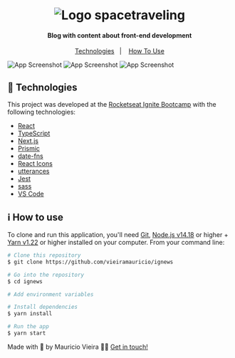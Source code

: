<h1 align="center">
    <img alt="Logo spacetraveling" src="https://res.cloudinary.com/dg5pzm35l/image/upload/v1643583947/spacetraveling-logo_k2jli6.jpg" />
    <br>

</h1>

<h4 align="center">
  Blog with content about front-end development
</h4>

<p align="center">
  <a href="#-technologies">Technologies</a>&nbsp;&nbsp;&nbsp;|&nbsp;&nbsp;&nbsp;
  <a href="#ℹ%EF%B8%8F-how-to-use">How To Use</a>
</p>

![App Screenshot](https://res.cloudinary.com/dg5pzm35l/image/upload/v1643583958/spacetraveling-screenshot-1_xehpzg.png)
![App Screenshot](https://res.cloudinary.com/dg5pzm35l/image/upload/v1643583958/spacetraveling-screenshot-2_w4bi4c.png)
![App Screenshot](https://res.cloudinary.com/dg5pzm35l/image/upload/v1643583958/spacetraveling-screenshot-3_swchln.png)


## 🚀 Technologies

This project was developed at the [Rocketseat Ignite Bootcamp](https://www.rocketseat.com.br/ignite) with the following technologies:

-  [React](https://reactjs.org/)
-  [TypeScript](https://www.typescriptlang.org/)
-  [Next.js](https://nextjs.org/)
-  [Prismic](https://prismic.io/)
-  [date-fns](https://date-fns.org/)
-  [React Icons](https://react-icons.github.io/react-icons/)
-  [utterances](https://utteranc.es/)
-  [Jest](https://jestjs.io/)
-  [sass](https://sass-lang.com/)
-  [VS Code](https://code.visualstudio.com/)

## ℹ️ How to use

To clone and run this application, you'll need [Git](https://git-scm.com), [Node.js v14.18](https://nodejs.org/en/) or higher + [Yarn v1.22](https://yarnpkg.com/) or higher installed on your computer. From your command line:

  ```bash
  # Clone this repository
  $ git clone https://github.com/vieiramauricio/ignews

  # Go into the repository
  $ cd ignews

  # Add environment variables

  # Install dependencies
  $ yarn install

  # Run the app
  $ yarn start
  ```

Made with 💛 by Mauricio Vieira 👋🏼 [Get in touch!](https://www.linkedin.com/in/vieira-mauricio/)
